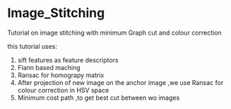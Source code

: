 # Image_Stitching
Tutorial on image stitching with minimum Graph cut and colour correction

this tutorial uses:
1. sift features as feature descriptors
2. Flann based maching
3. Ransac for homograpy matrix
4. After projection of new image on the anchor image ,we use Ransac for colour correction in HSV space
5. Minimum cost path ,to get best cut between wo images
 
